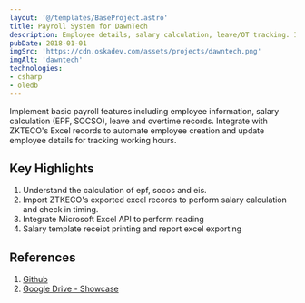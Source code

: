 ```yaml
---
layout: '@/templates/BaseProject.astro'
title: Payroll System for DawnTech
description: Employee details, salary calculation, leave/OT tracking. Integrate with ZKTECO's Excel for automated employee management and hours tracking.
pubDate: 2018-01-01
imgSrc: 'https://cdn.oskadev.com/assets/projects/dawntech.png'
imgAlt: 'dawntech'
technologies:
- csharp
- oledb
---
```


Implement basic payroll features including employee information, salary calculation (EPF, SOCSO), leave and overtime records. Integrate with ZKTECO's Excel records to automate employee creation and update employee details for tracking working hours.

## Key Highlights

1. Understand the calculation of epf, socos and eis.
2. Import ZTKECO's exported excel records to perform salary calculation and check in timing.
3. Integrate Microsoft Excel API to perform reading
4. Salary template receipt printing and report excel exporting

## References 

1. <a href="https://github.com/Oskang09/DawnTech" target="_blank">Github</a>
2. <a href="https://drive.google.com/drive/folders/1sPEY5UsMUJCiDBMALDJhaHg0CJso2wiE?usp=sharing" target="_blank">Google Drive - Showcase</a>